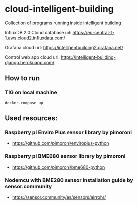 # cloud-intelligent-building
Collection of programs running inside intelligent building

InfluxDB 2.0 Cloud database url:
https://eu-central-1-1.aws.cloud2.influxdata.com/

Grafana cloud url:
https://intelligentbuilding2.grafana.net/

Control web app cloud url:
https://intelligent-building-django.herokuapp.com/

## How to run
### TIG on local machine
```
docker-compose up
```

## Used resources:
### Raspberry pi Enviro Plus sensor library by pimoroni
- https://github.com/pimoroni/enviroplus-python

### Raspberry pi BME680 sensor library by pimoroni
- https://github.com/pimoroni/bme680-python

### Nodemcu with BME280 sensor installation guide by sensor.community
- https://sensor.community/en/sensors/airrohr/

